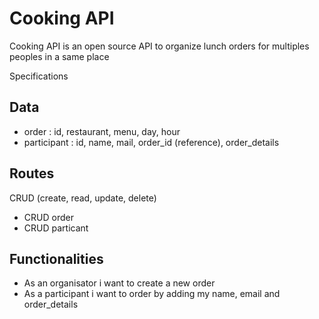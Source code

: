 # Cooking API

Cooking API is an open source API to organize lunch orders for multiples peoples in a same place

Specifications

## Data
* order : id, restaurant, menu, day, hour
* participant : id, name, mail, order_id (reference), order_details

## Routes
CRUD (create, read, update, delete) 
* CRUD order
* CRUD particant

## Functionalities
* As an organisator i want to create a new order
* As a participant i want to order by adding my name, email and order_details
